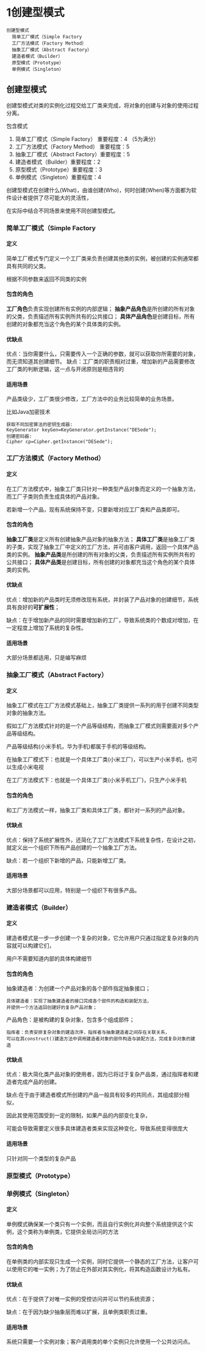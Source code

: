 # 1创建型模式

    创建型模式
      简单工厂模式（Simple Factory
      工厂方法模式（Factory Method）
      抽象工厂模式（Abstract Factory）
      建造者模式（Builder）
      原型模式（Prototype）
      单例模式（Singleton）

## 创建型模式

创建型模式对类的实例化过程交给工厂类来完成，将对象的创建与对象的使用过程分离。

包含模式
1. 简单工厂模式（Simple Factory） 重要程度：4 （5为满分）
2. 工厂方法模式（Factory Method） 重要程度：5
3. 抽象工厂模式（Abstract Factory）重要程度：5
4. 建造者模式（Builder）重要程度：2
5. 原型模式（Prototype）重要程度：3
6. 单例模式（Singleton）重要程度：4

创建型模式在创建什么(What)，由谁创建(Who)，何时创建(When)等方面都为软件设计者提供了尽可能大的灵活性，

在实际中结合不同场景来使用不同创建型模式。

### 简单工厂模式（Simple Factory

#### 定义

简单工厂模式专门定义一个工厂类来负责创建其他类的实例，被创建的实例通常都具有共同的父类。

根据不同参数来返回不同类的实例

#### 包含的角色

**工厂角色**负责实现创建所有实例的内部逻辑；
**抽象产品角色**是所创建的所有对象的父类，负责描述所有实例所共有的公共接口；
**具体产品角色**是创建目标，所有创建的对象都充当这个角色的某个具体类的实例。

#### 优缺点

优点：当你需要什么，只需要传入一个正确的参数，就可以获取你所需要的对象，而无须知道其创建细节。
缺点：工厂类的职责相对过重，增加新的产品需要修改工厂类的判断逻辑，这一点与开闭原则是相违背的

#### 适用场景

产品类级少，工厂类很少修改，工厂方法中的业务比较简单的业务场景。

比如Java加密技术
```
获取不同加密算法的密钥生成器:
KeyGenerator keyGen=KeyGenerator.getInstance("DESede");
创建密码器:
Cipher cp=Cipher.getInstance("DESede");
```

### 工厂方法模式（Factory Method）

#### 定义

在工厂方法模式中，抽象工厂类只针对一种类型产品对象而定义的一个抽象方法，而工厂子类则负责生成具体的产品对象。

若新增一个产品，现有系统保持不变，只要新增对应工厂类和产品类即可。
#### 包含的角色

**抽象工厂类**是定义所有创建抽象产品对象的抽象方法；
**具体工厂类**是抽象工厂类的子类，实现了抽象工厂中定义的工厂方法，并可由客户调用，返回一个具体产品类的实例。
**抽象产品类**是所创建的所有对象的父类，负责描述所有实例所共有的公共接口；
**具体产品类**是创建目标，所有创建的对象都充当这个角色的某个具体类的实例。

#### 优缺点
优点：增加新的产品类时无须修改现有系统，并封装了产品对象的创建细节，系统具有良好的**可扩展性**；

缺点：在于增加新产品的同时需要增加新的工厂，导致系统类的个数成对增加，在一定程度上增加了系统的复杂性。
#### 适用场景

大部分场景都适用，只是编写麻烦

### 抽象工厂模式（Abstract Factory）

#### 定义

抽象工厂模式在工厂方法模式基础上，抽象工厂类提供一系列的用于创建不同类型对象的抽象方法。

假如工厂方法模式针对的是一个产品等级结构，而抽象工厂模式则需要面对多个产品等级结构。

产品等级结构(小米手机，华为手机)都属于手机的等级结构。

在抽象工厂模式下：也就是一个具体工厂类(小米工厂)，可以生产小米手机，也可以生成小米电视

在工厂方法模式下：也就是一个具体工厂类(小米手机工厂)，只生产小米手机

#### 包含的角色

和工厂方法模式一样，抽象工厂类和具体工厂类，都针对一系列的产品对象。

#### 优缺点

优点：保持了系统扩展性外，还简化了工厂方法模式下系统复杂性，在设计之初，就定义出一个组织下所有产品创建的一个抽象工厂方法。

缺点：若一个组织下新增的产品，只能新增工厂类。

#### 适用场景

大部分场景都可以应用，特别是一个组织下有很多产品。

### 建造者模式（Builder）

#### 定义

建造者模式是一步一步创建一个复杂的对象，它允许用户只通过指定复杂对象的内容就可以构建它们，

用户不需要知道内部的具体构建细节

#### 包含的角色

抽象建造者：为创建一个产品对象的各个部件指定抽象接口；
```
具体建造者：实现了抽象建造者的接口完成各个部件的构造和装配方法，
并提供一个方法返回创建好的复杂产品对象；
```
产品角色：是被构建的复杂对象，包含多个组成部件；
```
指挥者：负责安排复杂对象的建造次序，指挥者与抽象建造者之间存在关联关系，
可以在其construct()建造方法中调用建造者对象的部件构造与装配方法，完成复杂对象的建造
```
#### 优缺点
优点：极大简化类产品对象的使用者，因为已将过于复杂产品类，通过指挥者和建造者完成产品的创建。

缺点:在于由于建造者模式所创建的产品一般具有较多的共同点，其组成部分相似，

因此其使用范围受到一定的限制，如果产品的内部变化复杂，

可能会导致需要定义很多具体建造者类来实现这种变化，导致系统变得很庞大
#### 适用场景

只针对同一个类型的复杂产品

### 原型模式（Prototype）

### 单例模式（Singleton）

#### 定义

单例模式确保某一个类只有一个实例，而且自行实例化并向整个系统提供这个实例，这个类称为单例类，它提供全局访问的方法

#### 包含的角色

在单例类的内部实现只生成一个实例，同时它提供一个静态的工厂方法，让客户可以使用它的唯一实例；为了防止在外部对其实例化，将其构造函数设计为私有。

#### 优缺点

优点：在于提供了对唯一实例的受控访问并可以节约系统资源；

缺点：在于因为缺少抽象层而难以扩展，且单例类职责过重。
#### 适用场景

系统只需要一个实例对象；客户调用类的单个实例只允许使用一个公共访问点。
